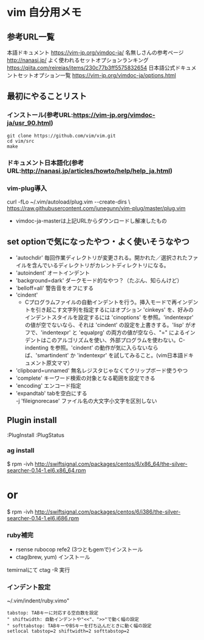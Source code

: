 # vim 自分用メモ
## 参考URL一覧
本語ドキュメント
https://vim-jp.org/vimdoc-ja/ 
名無しさんの参考ページ
http://nanasi.jp/ 
よく使われるセットオプションランキング
https://qiita.com/reireias/items/230c77b3ff5575832654 
日本語公式ドキュメントセットオプション一覧
https://vim-jp.org/vimdoc-ja/options.html
## 最初にやることリスト
### インストール(参考URL:https://vim-jp.org/vimdoc-ja/usr_90.html)
~~~
git clone https://github.com/vim/vim.git
cd vim/src
make
~~~
### ドキュメント日本語化(参考URL:http://nanasi.jp/articles/howto/help/help_ja.html) 
### vim-plug導入
curl -fLo ~/.vim/autoload/plug.vim --create-dirs \ https://raw.githubusercontent.com/junegunn/vim-plug/master/plug.vim
  * vimdoc-ja-masterは上記URLからダウンロードし解凍したもの  
## set optionで気になったやつ・よく使いそうなやつ 
- 'autochdir' 毎回作業ディレクトリが変更される。開かれた／選択されたファイルを含んでいるディレクトリがカレントディレクトリになる。  
- 'autoindent' オートインデント   
- 'background=dark'  ダークモード的なやつ？（たぶん、知らんけど）  
- 'belloff=all' 警告音をオフにする  
- 'cindent'  
  - Cプログラムファイルの自動インデントを行う。挿入モードで再インデントを引き起こす文字列を指定するにはオプション 'cinkeys' を、好みのインデントスタイルを設定するには 'cinoptions' を参照。'indentexpr' の値が空でないなら、それは 'cindent' の設定を上書きする。'lisp' がオフで、'indentexpr' と 'equalprg' の両方の値が空なら、"=" によるインデントはこのアルゴリズムを使い、外部プログラムを使わない。C-indenting を参照。'cindent' の動作が気に入らないならば、'smartindent' か 'indentexpr' を試してみること。(vim日本語ドキュメント原文ママ）
- 'clipboard=unnamed' 無名レジスタじゃなくてクリップボード使うやつ
- 'complete' キーワード検索の対象となる範囲を設定できる  
- 'encoding' エンコード指定  
- 'expandtab' tabを空白にする  
-j 'fileignorecase' ファイル名の大文字小文字を区別しない

## Plugin install
:PlugInstall
:PlugStatus

### ag install
$ rpm -ivh http://swiftsignal.com/packages/centos/6/x86_64/the-silver-searcher-0.14-1.el6.x86_64.rpm
# or 
$ rpm -ivh http://swiftsignal.com/packages/centos/6/i386/the-silver-searcher-0.14-1.el6.i686.rpm

### ruby補完
- rsense rubocop refe2 (3つともgemで)インストール
- ctag(brew, yum) インストール

temirnalにて ctag -R 実行
### インデント設定
~/.vim/indent/ruby.vimo"  
~~~
tabstop: TABキーに対応する空白数を設定
" shiftwidth: 自動インデントや"<<"、">>"で動く幅の設定
" softtabstop: TABキーやBSキーを打ち込んだときに動く幅の設定
setlocal tabstop=2 shiftwidth=2 softtabstop=2
~~~




